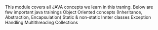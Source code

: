 This module covers all JAVA concepts we learn in this traning. Below are few important java trainings
  Object Oriented concepts (Inheritance, Abstraction, Encapsulation)
  Static & non-static Innter classes
  Exception Handling
  Multithreading
  Collections
  
  
